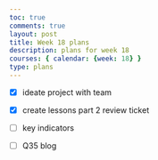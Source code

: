 ```yaml
---
toc: true
comments: true
layout: post
title: Week 18 plans
description: plans for week 18
courses: { calendar: {week: 18} }
type: plans
---
```


- [x] ideate project with team
- [x] create lessons part 2 review ticket
- [ ] key indicators

- [ ] Q35 blog 